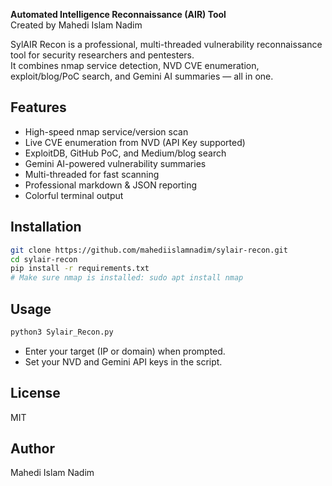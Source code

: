 
**Automated Intelligence Reconnaissance (AIR) Tool**  
Created by Mahedi Islam Nadim

SylAIR Recon is a professional, multi-threaded vulnerability reconnaissance tool for security researchers and pentesters.  
It combines nmap service detection, NVD CVE enumeration, exploit/blog/PoC search, and Gemini AI summaries — all in one.

## Features
- High-speed nmap service/version scan
- Live CVE enumeration from NVD (API Key supported)
- ExploitDB, GitHub PoC, and Medium/blog search
- Gemini AI-powered vulnerability summaries
- Multi-threaded for fast scanning
- Professional markdown & JSON reporting
- Colorful terminal output

## Installation

```bash
git clone https://github.com/mahediislamnadim/sylair-recon.git
cd sylair-recon
pip install -r requirements.txt
# Make sure nmap is installed: sudo apt install nmap
```

## Usage

```bash
python3 Sylair_Recon.py
```
- Enter your target (IP or domain) when prompted.
- Set your NVD and Gemini API keys in the script.

## License

MIT

## Author

Mahedi Islam Nadim
